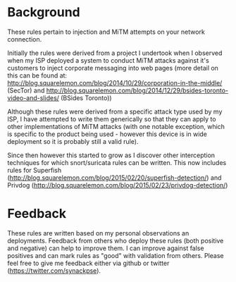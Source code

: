 Background
==========

These rules pertain to injection and MiTM attempts on your network connection.

Initially the rules were derived from a project I undertook when I observed when my ISP deployed a system to conduct MiTM attacks against it's customers to inject corporate messaging into web pages (more detail on this can be found at: http://blog.squarelemon.com/blog/2014/10/29/corporation-in-the-middle/ (SecTor) and http://blog.squarelemon.com/blog/2014/12/29/bsides-toronto-video-and-slides/ (BSides Toronto))

Although these rules were derived from a specific attack type used by my ISP, I have attempted to write them generically so that they can apply to other implementations of MiTM attacks (with one notable exception, which is specific to the product being used - however this device is in wide deployment so it is probably still a valid rule).

Since then however this started to grow as I discover other interception techniques for which snort/suricata rules can be written.  This now includes rules for Superfish (http://blog.squarelemon.com/blog/2015/02/20/superfish-detection/) and Privdog (http://blog.squarelemon.com/blog/2015/02/23/privdog-detection/)

Feedback
========

These rules are written based on my personal observations an deployments.  Feedback from others who deploy these rules (both positive and negative) can help to improve them.  I can improve against false positives and can mark rules as "good" with validation from others.  Please feel free to give me feedback either via github or twitter (https://twitter.com/synackpse).
